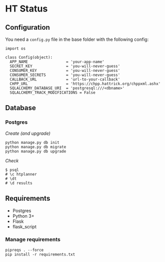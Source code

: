 # HT Status

## Configuration

You need a `config.py` file in the base folder with the following config:

```
import os

class Config(object):
  APP_NAME                 = 'your-app-name'
  SECRET_KEY               = 'you-will-never-guess'
  CONSUMER_KEY             = 'you-will-never-guess'
  CONSUMER_SECRETS         = 'you-will-never-guess'
  CALLBACK_URL             = 'url-to-your-callback'
  CHPP_URL                 = 'https://chpp.hattrick.org/chppxml.ashx'
  SQLALCHEMY_DATABASE_URI  = 'postgresql:///<dbname>'
  SQLALCHEMY_TRACK_MODIFICATIONS = False
```

## Database

### Postgres

*Create (and upgrade)*
```
python manage.py db init
python manage.py db migrate
python manage.py db upgrade
```
*Check*
```
$ psql
# \c htplanner
# \dt
# \d results
```

## Requirements

- Postgres
- Python 3+
- Flask
- flask_script

### Manage requirements
```
pipreqs . --force
pip install -r requirements.txt
```
